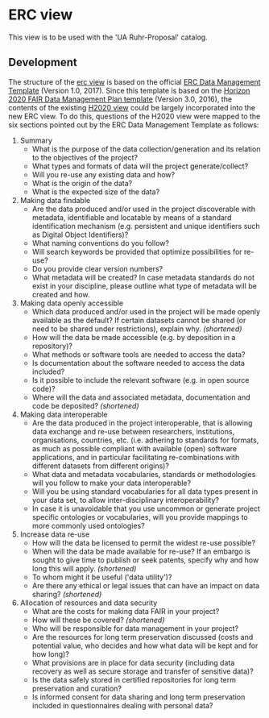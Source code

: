 # ERC view
This view is to be used with the 'UA Ruhr-Proposal' catalog.

## Development

The structure of the [erc view](erc.xml) is based on the official [ERC Data Management Template](ec.europa.eu/research/participants/data/ref/h2020/gm/reporting/h2020-erc-tpl-oa-data-mgt-plan_en.docx) (Version 1.0, 2017). Since this template is based on the [Horizon 2020 FAIR Data Management Plan template](https://ec.europa.eu/research/participants/data/ref/h2020/grants_manual/hi/oa_pilot/h2020-hi-oa-data-mgt_en.pdf) (Version 3.0, 2016), the contents of the existing [H2020 view](rdmo.xml) could be largely incorporated into the new ERC view. To do this, questions of the H2020 view were mapped to the six sections pointed out by the ERC Data Management Template as follows: 

1. Summary
    - What is the purpose of the data collection/generation and its relation to the objectives of the project?
    - What types and formats of data will the project generate/collect?
    - Will you re-use any existing data and how? 
    - What is the origin of the data? 
    - What is the expected size of the data? 
2. Making data findable
    - Are the data produced and/or used in the project discoverable with metadata, identifiable and locatable by means of a standard identification mechanism (e.g. persistent and unique identifiers such as Digital Object Identifiers)?
    - What naming conventions do you follow? 
    - Will search keywords be provided that optimize possibilities for re-use? 
    - Do you provide clear version numbers? 
    - What metadata will be created? In case metadata standards do not exist in your discipline, please outline what type of metadata will be created and how. 
3. Making data openly accessible
    - Which data produced and/or used in the project will be made openly available as the default? If certain datasets cannot be shared (or need to be shared under restrictions), explain why. *(shortened)*
    - How will the data be made accessible (e.g. by deposition in a repository)? 
    - What methods or software tools are needed to access the data? 
    - Is documentation about the software needed to access the data included? 
    - Is it possible to include the relevant software (e.g. in open source code)?
    - Where will the data and associated metadata, documentation and code be deposited? *(shortened)*
4. Making data interoperable
    - Are the data produced in the project interoperable, that is allowing data exchange and re-use between researchers, institutions, organisations, countries, etc. (i.e. adhering to standards for formats, as much as possible compliant with available (open) software applications, and in particular facilitating re-combinations with different datasets from different origins)?
    - What data and metadata vocabularies, standards or methodologies will you follow to make your data interoperable? 
    - Will you be using standard vocabularies for all data types present in your data set, to allow inter-disciplinary interoperability?
    - In case it is unavoidable that you use uncommon or generate project specific ontologies or vocabularies, will you provide mappings to more commonly used ontologies? 
5. Increase data re-use
    - How will the data be licensed to permit the widest re-use possible? 
    - When will the data be made available for re-use? If an embargo is sought to give time to publish or seek patents, specify why and how long this will apply. *(shortened)*
    - To whom might it be useful ('data utility')?
    - Are there any ethical or legal issues that can have an impact on data sharing? *(shortened)*
6. Allocation of resources and data security
    - What are the costs for making data FAIR in your project? 
    - How will these be covered? *(shortened)*
    - Who will be responsible for data management in your project?
    - Are the resources for long term preservation discussed (costs and potential value, who decides and how what data will be kept and for how long)? 
    - What provisions are in place for data security (including data recovery as well as secure storage and transfer of sensitive data)?
    - Is the data safely stored in certified repositories for long term preservation and curation? 
    - Is informed consent for data sharing and long term preservation included in questionnaires dealing with personal data? 

